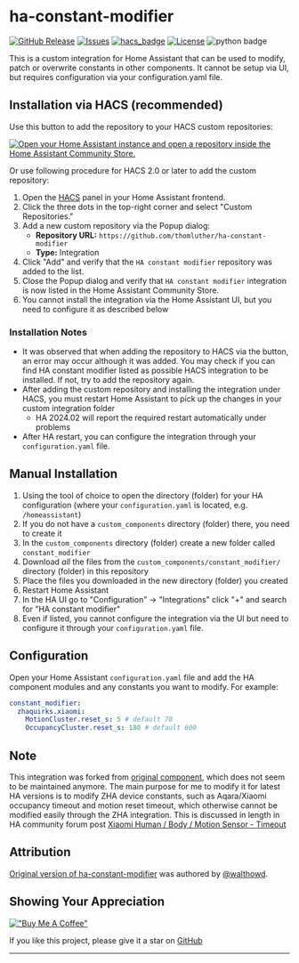 # ha-constant-modifier

[![GitHub Release][releases-shield]][releases]
[![Issues][issues-shield]][issues]
[![hacs_badge](https://img.shields.io/badge/HACS-Default-41BDF5.svg?style=for-the-badge)](https://github.com/hacs/integration)
[![License][license-shield]](LICENSE)
![python badge][python-shield]

This is a custom integration for Home Assistant that can be used to modify, patch or overwrite constants in other components.
It cannot be setup via UI, but requires configuration via your configuration.yaml file.

## Installation via HACS (recommended)

Use this button to add the repository to your HACS custom repositories:

[![Open your Home Assistant instance and open a repository inside the Home Assistant Community Store.][hacs-repo-badge]][hacs-install]

Or use following procedure for HACS 2.0 or later to add the custom repository:
1. Open the [HACS](https://hacs.xyz) panel in your Home Assistant frontend.
1. Click the three dots in the top-right corner and select "Custom Repositories."
1. Add a new custom repository via the Popup dialog:
   - **Repository URL:** `https://github.com/thomluther/ha-constant-modifier`
   - **Type:** Integration
1. Click "Add" and verify that the `HA constant modifier` repository was added to the list.
1. Close the Popup dialog and verify that `HA constant modifier` integration is now listed in the Home Assistant Community Store.
1. You cannot install the integration via the Home Assistant UI, but you need to configure it as described below

### Installation Notes
- It was observed that when adding the repository to HACS via the button, an error may occur although it was added. You may check if you can find HA constant modifier listed as possible HACS integration to be installed. If not, try to add the repository again.
- After adding the custom repository and installing the integration under HACS, you must restart Home Assistant to pick up the changes in your custom integration folder
   - HA 2024.02 will report the required restart automatically under problems
- After HA restart, you can configure the integration through your `configuration.yaml` file.


## Manual Installation

1. Using the tool of choice to open the directory (folder) for your HA configuration (where your `configuration.yaml` is located, e.g. `/homeassistant`)
1. If you do not have a `custom_components` directory (folder) there, you need to create it
1. In the `custom_components` directory (folder) create a new folder called `constant_modifier`
1. Download _all_ the files from the `custom_components/constant_modifier/` directory (folder) in this repository
1. Place the files you downloaded in the new directory (folder) you created
1. Restart Home Assistant
1. In the HA UI go to "Configuration" -> "Integrations" click "+" and search for "HA constant modifier"
1. Even if listed, you cannot configure the integration via the UI but need to configure it through your `configuration.yaml` file.


## Configuration

Open your Home Assistant `configuration.yaml` file and add the HA component modules and any constants you want to modify. For example:

```yaml
constant_modifier:
  zhaquirks.xiaomi:
    MotionCluster.reset_s: 5 # default 70
    OccupancyCluster.reset_s: 180 # default 600
```

## Note

This integration was forked from [original component](https://github.com/walthowd/ha-constant-modifier), which does not seem to be maintained anymore. The main purpose for me to modify it for latest HA versions is to modify ZHA device constants, such as Aqara/Xiaomi occupancy timeout and motion reset timeout, which otherwise cannot be modified easily through the ZHA integration. This is discussed in length in HA community forum post [Xiaomi Human / Body / Motion Sensor - Timeout](https://community.home-assistant.io/t/xiaomi-human-body-motion-sensor-timeout/23398/481)


## Attribution

[Original version of ha-constant-modifier](https://github.com/walthowd/ha-constant-modifier) was authored by [@walthowd](https://github.com/walthowd).


## Showing Your Appreciation

[!["Buy Me A Coffee"](https://www.buymeacoffee.com/assets/img/custom_images/orange_img.png)][buy-me-coffee]

If you like this project, please give it a star on [GitHub][ha-constant-modifier]
***

[ha-constant-modifier]: https://github.com/thomluther/ha-constant-modifier
[hacs-repo-badge]: https://my.home-assistant.io/badges/hacs_repository.svg
[hacs-install]: https://my.home-assistant.io/redirect/hacs_repository/?owner=thomluther&repository=https%3A%2F%2Fgithub.com%2Fthomluther%2Fha-constant-modifier&category=Integration
[buy-me-coffee]: https://www.buymeacoffee.com/thomasluthe
[license-shield]: https://img.shields.io/badge/Licence-MIT-orange
[license]: https://github.com/thomluther/ha-anker-solix/blob/main/LICENSE
[python-shield]: https://img.shields.io/badge/Made%20with-Python-orange
[releases]: https://github.com/thomluther/ha-constant-modifier/releases
[releases-shield]: https://img.shields.io/github/release/thomluther/ha-constant-modifier.svg?style=for-the-badge
[issues]: https://github.com/thomluther/ha-constant-modifier/issues
[issues-shield]: https://img.shields.io/github/issues/thomluther/ha-constant-modifier.svg?style=for-the-badge
